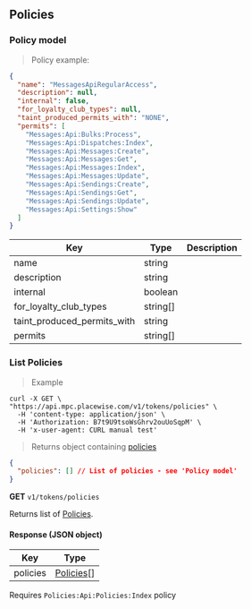 ## Policies

### <a name="tokens-admin-policy-model"></a> Policy model

> Policy example:

```json
{
  "name": "MessagesApiRegularAccess",
  "description": null,
  "internal": false,
  "for_loyalty_club_types": null,
  "taint_produced_permits_with": "NONE",
  "permits": [
    "Messages:Api:Bulks:Process",
    "Messages:Api:Dispatches:Index",
    "Messages:Api:Messages:Create",
    "Messages:Api:Messages:Get",
    "Messages:Api:Messages:Index",
    "Messages:Api:Messages:Update",
    "Messages:Api:Sendings:Create",
    "Messages:Api:Sendings:Get",
    "Messages:Api:Sendings:Update",
    "Messages:Api:Settings:Show"
  ]
}
```

Key | Type | Description
--------- | ------ | ------
name | string | 
description | string |
internal | boolean |
for_loyalty_club_types | string[] |
taint_produced_permits_with | string |
permits | string[] |

### <a name="tokens-admin-index-policies"></a> List Policies

> Example

```shell
curl -X GET \
"https://api.mpc.placewise.com/v1/tokens/policies" \
  -H 'content-type: application/json' \
  -H 'Authorization: B7t9U9tsoWsGhrv2ouUoSqpM' \
  -H 'x-user-agent: CURL manual test'
```

> Returns object containing [policies](#tokens-admin-policy-model) 

```json
{
  "policies": [] // List of policies - see 'Policy model'
}
````

**GET** `v1/tokens/policies`

Returns list of [Policies](#tokens-admin-policy-model).

#### Response (JSON object)

Key | Type 
--------- | ---------
policies | [Policies](#tokens-admin-policy-model)[]

<aside class="notice">
Requires <code>Policies:Api:Policies:Index</code> policy
</aside>
